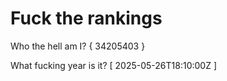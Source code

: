 # Fuck the rankings

Who the hell am I?
{ 34205403 }

What fucking year is it?
[ 2025-05-26T18:10:00Z ]
